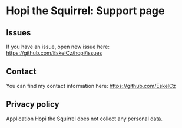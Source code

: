 # Hopi the Squirrel: Support page

## Issues
If you have an issue, open new issue here: https://github.com/EskelCz/hopi/issues

## Contact
You can find my contact information here: https://github.com/EskelCz

## Privacy policy
Application Hopi the Squirrel does not collect any personal data.
